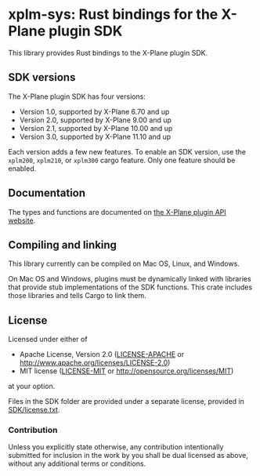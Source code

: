 # xplm-sys: Rust bindings for the X-Plane plugin SDK #

This library provides Rust bindings to the X-Plane plugin SDK.

## SDK versions ##

The X-Plane plugin SDK has four versions:

* Version 1.0, supported by X-Plane 6.70 and up
* Version 2.0, supported by X-Plane 9.00 and up
* Version 2.1, supported by X-Plane 10.00 and up
* Version 3.0, supported by X-Plane 11.10 and up

Each version adds a few new features. To enable an SDK version, use the `xplm200`,
 `xplm210`, or `xplm300` cargo feature. Only one feature should be enabled.

## Documentation ##

The types and functions are documented on [the X-Plane plugin API website](http://developer.x-plane.com/sdk/).

## Compiling and linking ##

This library currently can be compiled on Mac OS, Linux, and Windows.

On Mac OS and Windows, plugins must be dynamically linked with libraries that
provide stub implementations of the SDK functions. This crate includes those
libraries and tells Cargo to link them.

## License

Licensed under either of

 * Apache License, Version 2.0 ([LICENSE-APACHE](LICENSE-APACHE) or http://www.apache.org/licenses/LICENSE-2.0)
 * MIT license ([LICENSE-MIT](LICENSE-MIT) or http://opensource.org/licenses/MIT)

at your option.

Files in the SDK folder are provided under a separate license, provided in
[SDK/license.txt](SDK/license.txt).

### Contribution

Unless you explicitly state otherwise, any contribution intentionally submitted
for inclusion in the work by you shall be dual licensed as above, without any
additional terms or conditions.
